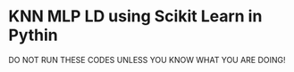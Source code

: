 # KNN MLP LD using Scikit Learn in Pythin

DO NOT RUN THESE CODES UNLESS YOU KNOW WHAT YOU ARE DOING!
